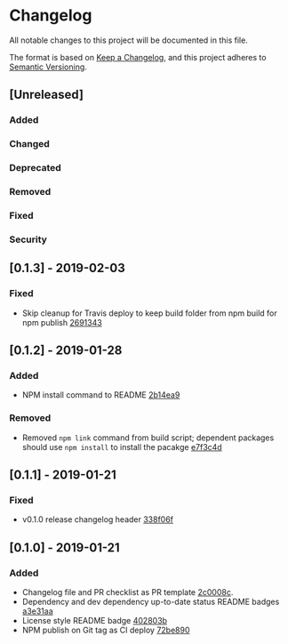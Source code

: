 # Changelog
All notable changes to this project will be documented in this file.

The format is based on [Keep a Changelog](https://keepachangelog.com/en/1.0.0/),
and this project adheres to [Semantic Versioning](https://semver.org/spec/v2.0.0.html).

## [Unreleased]
### Added
### Changed
### Deprecated
### Removed
### Fixed
### Security

## [0.1.3] - 2019-02-03
### Fixed
- Skip cleanup for Travis deploy to keep build folder from npm build for npm publish [2691343](https://github.com/rcieoktgieke/react-ring-spinner/commit/2691343059e150d2dd7335a5c5efc184a2736ce0)

## [0.1.2] - 2019-01-28
### Added
- NPM install command to README [2b14ea9](https://github.com/rcieoktgieke/react-ring-spinner/commit/2b14ea9602517b4cd26a01ea520af08de638020b)
### Removed
- Removed `npm link` command from build script; dependent packages should use `npm install` to install the pacakge [e7f3c4d](https://github.com/rcieoktgieke/react-ring-spinner/commit/e7f3c4d34371f15e4c327fb9272812681aba460c)

## [0.1.1] - 2019-01-21
### Fixed
- v0.1.0 release changelog header [338f06f](https://github.com/rcieoktgieke/react-ring-spinner/commit/338f06f163365cdffc9cb1464422e97ba8e72e71)

## [0.1.0] - 2019-01-21
### Added
- Changelog file and PR checklist as PR template [2c0008c](https://github.com/rcieoktgieke/react-ring-spinner/commit/2c0008c7f6f753a87e1e381a144059652dba6c1e).
- Dependency and dev dependency up-to-date status README badges [a3e31aa](https://github.com/rcieoktgieke/react-ring-spinner/commit/a3e31aa6999e9a5f027358660265962f102bcd17)
- License style README badge [402803b](https://github.com/rcieoktgieke/react-ring-spinner/commit/402803b71b6f89c18999d418ac813d1143859d07)
- NPM publish on Git tag as CI deploy [72be890](https://github.com/rcieoktgieke/react-ring-spinner/commit/72be8909156edb05716578dd9be696b41176e091)
